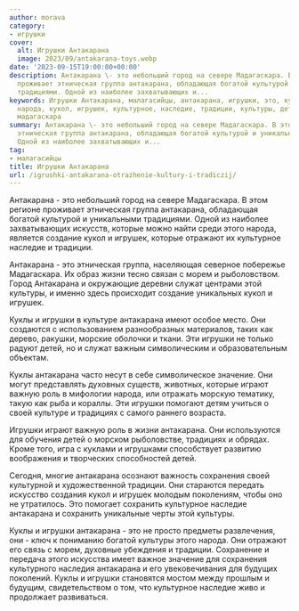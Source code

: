```yaml
---
author: morava
category:
- игрушки
cover:
  alt: Игрушки Антакарана
  image: 2023/09/antakarana-toys.webp
date: '2023-09-15T19:00:00+00:00'
description: Антакарана \- это небольший город на севере Мадагаскара. В этом регионе
  проживает этническая группа антакарана, обладающая богатой культурой и уникальными
  традициями. Одной из наиболее захватывающих и...
keywords: Игрушки Антакарана, малагасийцы, антакарана, игрушки, это, куклы, которые,
  народа, кукол, игрушек, культурное, наследие, традиции, культуры, детей, город,
  мадагаскара
summary: Антакарана \- это небольший город на севере Мадагаскара. В этом регионе проживает
  этническая группа антакарана, обладающая богатой культурой и уникальными традициями.
  Одной из наиболее захватывающих и...
tag:
- малагасийцы
title: Игрушки Антакарана
url: /igrushki-antakarana-otrazhenie-kultury-i-tradiczij/
---
```


Антакарана \- это небольший город на севере Мадагаскара. В этом регионе проживает этническая группа антакарана, обладающая богатой культурой и уникальными традициями. Одной из наиболее захватывающих искусств, которые можно найти среди этого народа, является создание кукол и игрушек, которые отражают их культурное наследие и традиции.

Антакарана \- это этническая группа, населяющая северное побережье Мадагаскара. Их образ жизни тесно связан с морем и рыболовством. Город Антакарана и окружающие деревни служат центрами этой культуры, и именно здесь происходит создание уникальных кукол и игрушек.

Куклы и игрушки в культуре антакарана имеют особое место. Они создаются с использованием разнообразных материалов, таких как дерево, ракушки, морские оболочки и ткани. Эти игрушки не только радуют детей, но и служат важным символическим и образовательным объектам.

Куклы антакарана часто несут в себе символическое значение. Они могут представлять духовных существ, животных, которые играют важную роль в мифологии народа, или отражать морскую тематику, такую как рыба и кораллы. Эти игрушки помогают детям учиться о своей культуре и традициях с самого раннего возраста.

Игрушки играют важную роль в жизни антакарана. Они используются для обучения детей о морском рыболовстве, традициях и обрядах. Кроме того, игра с куклами и игрушками способствует развитию воображения и творческих способностей детей.

Сегодня, многие антакарана осознают важность сохранения своей культурной и художественной традиции. Они стараются передать искусство создания кукол и игрушек молодым поколениям, чтобы оно не утратилось. Это помогает сохранить культурное наследие антакарана и сохранить уникальные черты этой культуры.

Куклы и игрушки антакарана \- это не просто предметы развлечения, они \- ключ к пониманию богатой культуры этого народа. Они отражают его связь с морем, духовные убеждения и традиции. Сохранение и передача этого искусства имеет важное значение для сохранения культурного наследия антакарана и его увековечивания для будущих поколений. Куклы и игрушки становятся мостом между прошлым и будущим, свидетельством о том, что культурное наследие живо и продолжает развиваться.